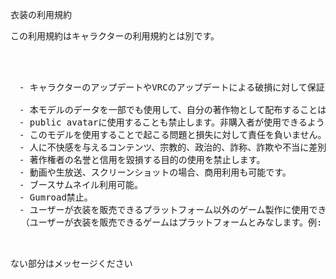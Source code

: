 衣装の利用規約

この利用規約はキャラクターの利用規約とは別です。
<pre>



　- キャラクターのアップデートやVRCのアップデートによる破損に対して保証しません。ただし可能な限り機能を維持するしようとするので、問題が発生した場合ご連絡ください。

　- 本モデルのデータを一部でも使用して、自分の著作物として配布することは禁止します。
　- public avatarに使用することも禁止します。非購入者が使用できるように間接的に配布しようとしないでください。
　- このモデルを使用することで起こる問題と損失に対して責任を負いません。
　- 人に不快感を与えるコンテンツ、宗教的、政治的、詐称、詐欺や不当に差別もしくは誹謗などを目的とした利用を禁止します。
　- 著作権者の名誉と信用を毀損する目的の使用を禁止します。
　- 動画や生放送、スクリーンショットの場合、商用利用も可能です。
　- ブースサムネイル利用可能。
　- Gumroad禁止。
　- ユーザーが衣装を販売できるプラットフォーム以外のゲーム製作に使用できます
  （ユーザーが衣装を販売できるゲームはプラットフォームとみなします。例: VRC、Roblox、マイクラ、ZEPETOなどは禁止。LOL、Overwatchは可能）


</pre>
ない部分はメッセージください
